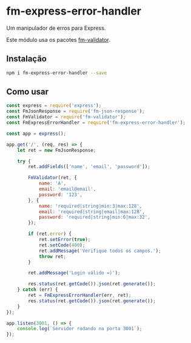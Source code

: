 # fm-express-error-handler

Um manipulador de erros para Express.

Este módulo usa os pacotes [fm-validator](https://www.npmjs.com/package/fm-validator).

## Instalação

```bash
npm i fm-express-error-handler --save
```

## Como usar

```javascript
const express = require('express');
const FmJsonResponse = require('fm-json-response');
const FmValidator = require('fm-validator');
const FmExpressErrorHandler = require('fm-express-error-handler');

const app = express();

app.get('/', (req, res) => {
    let ret = new FmJsonResponse;

    try {
        ret.addFields(['name', 'email', 'password']);

        FmValidator(ret, {
            name: 'A',
            email: 'email@email',
            password: '123',
        }, {
            name: 'required|string|min:3|max:128',
            email: 'required|string|email|max:128',
            password: 'required|string|min:6|max:32',
        });

        if (ret.error) {
            ret.setError(true);
            ret.setCode(400);
            ret.addMessage('Verifique todos os campos.');
            throw ret;
        }

        ret.addMessage('Login válido =)');

        res.status(ret.getCode()).json(ret.generate());
    } catch (err) {
        ret = FmExpressErrorHandler(err, ret);
        res.status(ret.getCode()).json(ret.generate());
    }
});

app.listen(3001, () => {
    console.log(`Servidor rodando na porta 3001`);
});
```
